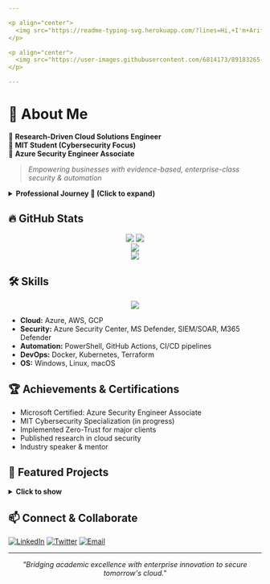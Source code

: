 ```yaml
---

<p align="center">
  <img src="https://readme-typing-svg.herokuapp.com/?lines=Hi,+I'm+Ariff+Mohamed!;Cloud+Security+Engineer+%7C+MIT+Cybersec+%7C+Open+Source+Innovator;Delivering+Secure+Azure+Cloud+Solutions;Let's+Build+with+Automation+and+AI!&center=true&size=32" />
</p>

<p align="center">
  <img src="https://user-images.githubusercontent.com/6814173/89183265-638ee380-d5a4-11ea-9b91-db33b5cba4ea.gif" height="100" />
</p>

---
```


# 🌟 About Me

🔹 **Research-Driven Cloud Solutions Engineer**<br>
🔹 **MIT Student (Cybersecurity Focus)** <br>
🔹 **Azure Security Engineer Associate** <br>

> _Empowering businesses with evidence-based, enterprise-class security & automation_

<details>
  <summary><b>Professional Journey 🚀 (Click to expand)</b></summary>

- 10+ years in IT and cloud, specializing in secure deployments & automation
- Published research on Zero-Trust architecture in hybrid clouds
- Delivered enterprise-scale cloud projects (Azure, Intune, PowerShell)
- Advanced threat intelligence, automation, and compliance frameworks
</details>

## 🔥 GitHub Stats

<p align="center">
  <img src="https://github-readme-stats.vercel.app/api?username=a-ariff&show_icons=true&theme=tokyonight" />
  <img src="https://github-readme-streak-stats.herokuapp.com/?user=a-ariff&theme=tokyonight" />
  <br/>
  <img src="https://github-profile-trophy.vercel.app/?username=a-ariff&theme=algolia&row=1&column=8" />
  <br/>
  <img src="https://github-readme-activity-graph.cyclic.app/graph?username=a-ariff&theme=github-compact" />
</p>

## 🛠️ Skills

<p align="center">
  <img src="https://skillicons.dev/icons?i=azure,powershell,python,typescript,linux,js,github,git,vscode,windows,css,html,docker,aws,gcp,graphql,md" />
</p>

- **Cloud:** Azure, AWS, GCP
- **Security:** Azure Security Center, MS Defender, SIEM/SOAR, M365 Defender
- **Automation:** PowerShell, GitHub Actions, CI/CD pipelines
- **DevOps:** Docker, Kubernetes, Terraform
- **OS:** Windows, Linux, macOS

## 🏆 Achievements & Certifications

- Microsoft Certified: Azure Security Engineer Associate
- MIT Cybersecurity Specialization (in progress)
- Implemented Zero-Trust for major clients
- Published research in cloud security
- Industry speaker & mentor

## 💼 Featured Projects

<details>
  <summary><b>Click to show</b></summary>

### 🔧 Intune Remediation Scripts
- Automated compliance enforcement
- Device remediation, reporting, analytics
- Zero touch deployment solutions

### ☁️ Azure Security Baselines
- Security config templates, compliance automation, infrastructure as code

### 🤖 AI/ML Security Integrations
- Applied ML to threat detection, response, and cloud security analytics

</details>

## 📫 Connect & Collaborate

[![LinkedIn](https://img.shields.io/badge/-LinkedIn-0077B5?style=for-the-badge&logo=linkedin&logoColor=white)](https://linkedin.com/in/a-ariff)
[![Twitter](https://img.shields.io/badge/-X-000?style=for-the-badge&logo=twitter&logoColor=white)](https://twitter.com/ia_ariff)
[![Email](https://img.shields.io/badge/-Email-D14836?style=for-the-badge&logo=gmail&logoColor=white)](mailto:ariff.mit@gmail.com)

---

<p align="center"><i>"Bridging academic excellence with enterprise innovation to secure tomorrow's cloud."</i></p>

